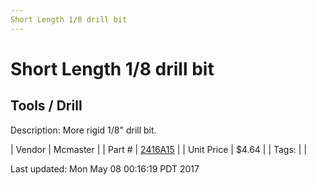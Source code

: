 ```yaml
---
Short Length 1/8 drill bit
---
```

# Short Length 1/8 drill bit
## Tools / Drill
Description: 	More rigid 1/8" drill bit.  

| Vendor | Mcmaster | 
| Part # | [2416A15](https://www.mcmaster.com/#2416A15) | 
| Unit Price | $4.64 | 
| Tags: |  | 

Last updated: Mon May 08 00:16:19 PDT 2017